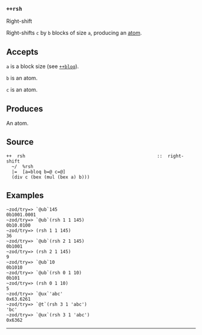 ### `++rsh`

Right-shift

Right-shifts `c` by `b` blocks of size `a`, producing an [atom]().

Accepts
-------

`a` is a block size (see [`++bloq`]()).

`b` is an atom.

`c` is an atom.

Produces
--------

An atom.

Source
------

    ++  rsh                                                 ::  right-shift
      ~/  %rsh
      |=  [a=bloq b=@ c=@]
      (div c (bex (mul (bex a) b)))

Examples
--------

    ~zod/try=> `@ub`145
    0b1001.0001
    ~zod/try=> `@ub`(rsh 1 1 145)
    0b10.0100
    ~zod/try=> (rsh 1 1 145)
    36
    ~zod/try=> `@ub`(rsh 2 1 145)
    0b1001
    ~zod/try=> (rsh 2 1 145)
    9
    ~zod/try=> `@ub`10
    0b1010
    ~zod/try=> `@ub`(rsh 0 1 10)
    0b101
    ~zod/try=> (rsh 0 1 10)
    5
    ~zod/try=> `@ux`'abc'
    0x63.6261
    ~zod/try=> `@t`(rsh 3 1 'abc')
    'bc'
    ~zod/try=> `@ux`(rsh 3 1 'abc')
    0x6362



***
